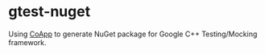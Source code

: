gtest-nuget
===================

Using [CoApp] to generate NuGet package for Google C++ Testing/Mocking framework.

[CoApp]:http://www.coapp.org/index.html
[DRY]:http://en.wikipedia.org/wiki/Don't_repeat_yourself
